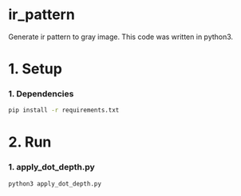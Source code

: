 # ir_pattern
Generate ir pattern to gray image.
This code was written in python3.

# 1. Setup
### 1. Dependencies
```bash
pip install -r requirements.txt
```

# 2. Run
### 1. apply_dot_depth.py
```bash
python3 apply_dot_depth.py
```

